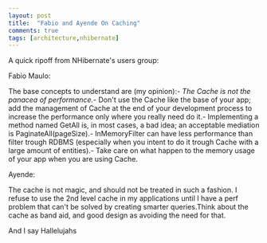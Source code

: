 ```yaml
---
layout: post
title:  "Fabio and Ayende On Caching"
comments: true
tags: [architecture,nhibernate]
---
```



A quick ripoff from NHibernate's users group:



Fabio Maulo:

The base concepts to understand are (my opinion):- *The Cache is not the panacea of performance.*- Don't use the Cache like the base of your app; add the management of Cache at the end of your development process to increase the performance only where you really need do it.- Implementing a method named GetAll is, in most cases, a bad idea; an acceptable mediation is PaginateAll(pageSize).- InMemoryFilter can have less performance than filter trough RDBMS (especially when you intent to do it trough Cache with a large amount of entities).- Take care on what happen to the memory usage of your app when you are using Cache.



Ayende:

The cache is not magic, and should not be treated in such a fashion. I refuse to use the 2nd level cache in my applications until I have a perf problem that can't be solved by creating smarter queries.Think about the cache as band aid, and good design as avoiding the need for that.


 

And I say Hallelujahs 
